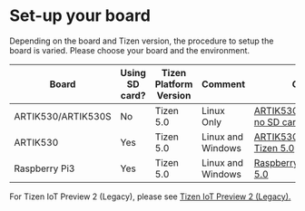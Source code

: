 # Set-up your board

Depending on the board and Tizen version, the procedure to setup the board is varied.
Please choose your board and the environment. 


Board | Using SD card? | Tizen Platform Version | Comment | Go to 
-----------|----------------|------------------------|---------|-------
ARTIK530/ARTIK530S | No | Tizen 5.0 | Linux Only | [ARTIK530/ARTIK530S, no SD card, Tizen 5.0](artik-no-sd-5.0.md)
ARTIK530 | Yes | Tizen 5.0 | Linux and Windows | [ARTIK530, SD card, Tizen 5.0](artik-sd-5.0.md)
Raspberry Pi3 | Yes | Tizen 5.0 | Linux and Windows |  [Raspberry Pi3, Tizen 5.0](rpi3-5.0.md)

For Tizen IoT Preview 2 (Legacy), please see [Tizen IoT Preview 2 (Legacy).](iot_preview_2.md)

